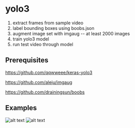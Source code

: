 # yolo3

1. extract frames from sample video
2. label bounding boxes using boobs.json
3. augment image set with imgaug -- at least 2000 images
4. train yolo3 model 
5. run test video through model

## Prerequisites
https://github.com/qqwweee/keras-yolo3

https://github.com/aleju/imgaug

https://github.com/drainingsun/boobs

## Examples

![alt text](https://i.imgur.com/VDNWiqV.png)
![alt text](https://i.imgur.com/r5zBWuV.png)
